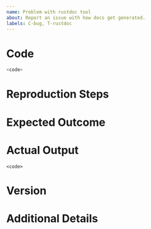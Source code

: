 ```yaml
---
name: Problem with rustdoc tool
about: Report an issue with how docs get generated.
labels: C-bug, T-rustdoc
---
```

<!--
Thank you for filing a rustdoc issue! Rustdoc is the tool that handles the generation of docs.  It is usually invoked via `cargo doc`, but can also be used directly.

If you have an issue with the actual content of the docs, use the "Documentation problem" template instead.
-->

# Code
<!-- problematic snippet and/or link to repo and/or full path of standard library function -->

```rust
<code>
```

# Reproduction Steps
<!--
* command(s) to run, if any
* permalink to hosted documentation, if any
* search query, if any
-->

# Expected Outcome
<!--
What did you want to happen?

For GUI issues, feel free to provide a mockup image of what you want it to look like.

For diagnostics, please provide a mockup of the desired output in a code block.
-->

# Actual Output
<!--
* rustdoc console output
* browser screenshot of generated html
* rustdoc json (prettify by running through `jq` or running thorugh an online formatter)
-->
```console
<code>
```


# Version
<!--
Available via `rustdoc --version` or under the "Help" menu.

If the issue involves opening the documentation in a browser, please also provide the name and version of the browser used.
-->

# Additional Details
<!-- Anything else you think is relevant -->
